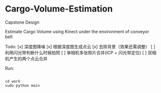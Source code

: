 # Cargo-Volume-Estimation
Capstone Design 

Estimate Cargo Volume using Kinect under the environment of conveyor belt

Todo:
[x] 深度图降噪
[x] 根据深度图生成点云
[x] 去除背景（效果还需调整）
[ ] 利用闪光带判断什么时候拍照
[ ] 单相机多张照片合并(ICP + 闪光带定位)
[ ] 双相机产生的两个点云合并

Run:

<pre><code>
cd work
sudo python main
</code></pre>
